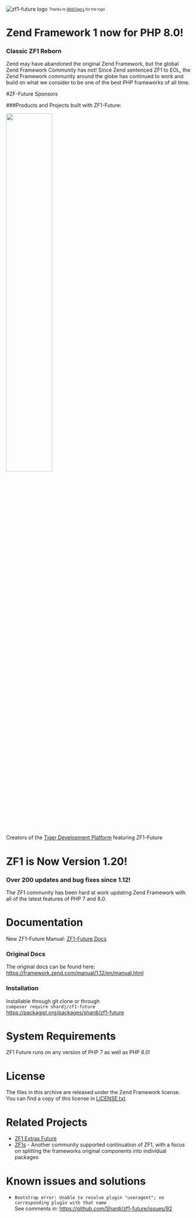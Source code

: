 ![zf1-future logo](https://imgur.com/S0i6qOh.png)
<sub><sup>Thanks to [WebTigers](https://github.com/WebTigers) for the logo</sup></sub>
# Zend Framework 1 now for PHP 8.0!
### Classic ZF1 Reborn
Zend may have abandoned the original Zend Framework, but the global Zend Framework Community has not! Since Zend sentenced ZF1 to EOL, the Zend Framework community around the globe has continued to work and build on what we consider to be one of the best PHP frameworks of all time.

#ZF-Future Sponsors

###Products and Projects built with ZF1-Future:

<a href="https://webtigers.com"><img src="https://webtigers.s3.amazonaws.com/logos/Logo-New-1-Dark.png" width="50%" /></a>

Creators of the [Tiger Development Platform](https://webtigers.com) featuring ZF1-Future

# ZF1 is Now Version 1.20!
### Over 200 updates and bug fixes since 1.12!
The ZF1 community has been hard at work updating Zend Framework with all of the latest features of PHP 7 and 8.0.

# Documentation
New ZF1-Future Manual: [ZF1-Future Docs](https://zf1future.com/manual)

### Original Docs
The original docs can be found here: https://framework.zend.com/manual/1.12/en/manual.html

### Installation

Installable through git clone or through  
`composer require shardj/zf1-future` https://packagist.org/packages/shardj/zf1-future  

# System Requirements
ZF1 Future runs on any version of PHP 7 as well as PHP 8.0!

# License
The files in this archive are released under the Zend Framework license. You can find a copy of this license in [LICENSE.txt](LICENSE.txt).

# Related Projects

*  [ZF1 Extras Future](https://github.com/Shardj/zf1-extras-future)
* [ZF1s](https://github.com/zf1s) - Another community supported continuation of ZF1, with a focus on splitting the frameworks original components into individual packages

# Known issues and solutions

* ``Bootstrap error: Unable to resolve plugin "useragent"; no corresponding plugin with that name``  
   See comments in: https://github.com/Shardj/zf1-future/issues/92
